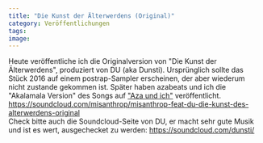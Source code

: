 ```yaml
---
title: "Die Kunst der Älterwerdens (Original)"
category: Veröffentlichungen
tags: 
image: 
---
```


Heute veröffentliche ich die Originalversion von "Die Kunst der Älterwerdens", produziert von DU (aka Dunsti). Ursprünglich sollte das Stück 2016 auf einem postrap-Sampler erscheinen, der aber wiederum nicht zustande gekommen ist. Später haben azabeats und ich die "Akalamala Version" des Songs auf ["Aza und ich"](https://misanthrop.bandcamp.com/album/aza-und-ich) veröffentlicht.  
<https://soundcloud.com/misanthrop/misanthrop-feat-du-die-kunst-des-alterwerdens-original>  
Check bitte auch die Soundcloud-Seite von DU, er macht sehr gute Musik und ist es wert, ausgechecket zu werden: <https://soundcloud.com/dunsti/>